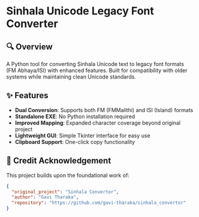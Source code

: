 # Sinhala Unicode Legacy Font Converter

## 🔍 Overview
A Python tool for converting Sinhala Unicode text to legacy font formats (FM Abhaya/ISI) with enhanced features. Built for compatibility with older systems while maintaining clean Unicode standards.

## ✨ Features
- **Dual Conversion**: Supports both FM (FMMalithi) and ISI (Island) formats
- **Standalone EXE**: No Python installation required
- **Improved Mapping**: Expanded character coverage beyond original project
- **Lightweight GUI**: Simple Tkinter interface for easy use
- **Clipboard Support**: One-click copy functionality

## 📜 Credit Acknowledgement
This project builds upon the foundational work of:
```json
{
  "original_project": "Sinhala Convertor",
  "author": "Gavi Tharaka",
  "repository": "https://github.com/gavi-tharaka/sinhala_convertor"
}
